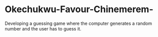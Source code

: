 # Okechukwu-Favour-Chinemerem-
Developing a guessing game where the computer generates a random number and the user has to guess it.
